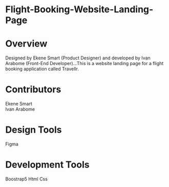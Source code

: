 # Flight-Booking-Website-Landing-Page

# Overview
Designed by Ekene Smart (Product Designer) and developed by Ivan Arabome (Front-End Developer)...This is a website landing page for a flight booking application called Travellr.

# Contributors
Ekene Smart
<br>
Ivan Arabome

# Design Tools
Figma

# Development Tools
Boostrap5
Html
Css


